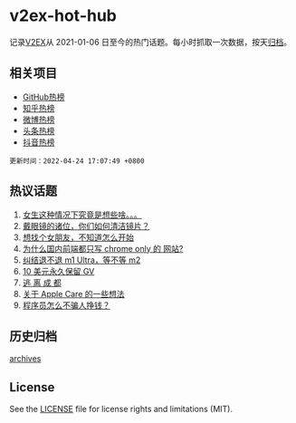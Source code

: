 # v2ex-hot-hub

 记录[V2EX](https://www.v2ex.com/)从 2021-01-06 日至今的热门话题。每小时抓取一次数据，按天[归档](archives)。
 
 ## 相关项目

- [GitHub热榜](https://github.com/lonnyzhang423/github-hot-hub)
- [知乎热榜](https://github.com/lonnyzhang423/zhihu-hot-hub)
- [微博热榜](https://github.com/lonnyzhang423/weibo-hot-hub)
- [头条热榜](https://github.com/lonnyzhang423/toutiao-hot-hub)
- [抖音热榜](https://github.com/lonnyzhang423/douyin-hot-hub)


 `更新时间：2022-04-24 17:07:49 +0800`

## 热议话题

1. [女生这种情况下究竟是想些啥。。。](https://www.v2ex.com/t/848863)
1. [戴眼镜的诸位，你们如何清洁镜片？](https://www.v2ex.com/t/848909)
1. [想找个女朋友，不知道怎么开始](https://www.v2ex.com/t/848795)
1. [为什么国内前端都只写 chrome only 的 网站?](https://www.v2ex.com/t/848878)
1. [纠结退不退 m1 Ultra，等不等 m2](https://www.v2ex.com/t/848806)
1. [10 美元永久保留 GV](https://www.v2ex.com/t/848817)
1. [逃 离 成 都](https://www.v2ex.com/t/848881)
1. [关于 Apple Care 的一些想法](https://www.v2ex.com/t/848831)
1. [程序员怎么不骗人挣钱？](https://www.v2ex.com/t/848914)

## 历史归档

[archives](archives)

## License

See the [LICENSE](LICENSE) file for license rights and limitations (MIT).
